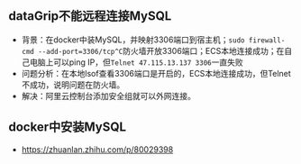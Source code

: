 ## dataGrip不能远程连接MySQL
- 背景：在docker中装MySQL，并映射3306端口到宿主机；`sudo firewall-cmd --add-port=3306/tcp^C`防火墙开放3306端口；ECS本地连接成功；在自己电脑上可以ping IP，但`Telnet 47.115.13.137 3306`一直失败
- 问题分析：在本地lsof查看3306端口是开启的，ECS本地连接成功，但Telnet不成功，说明问题在防火墙。
- 解决：阿里云控制台添加安全组就可以外网连接。
## docker中安装MySQL
- https://zhuanlan.zhihu.com/p/80029398